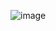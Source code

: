 ![image](https://user-images.githubusercontent.com/5211144/123432931-7e757080-d5fd-11eb-97ce-7d56e3783e9b.png)
